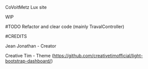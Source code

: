 CoVoitMetz Lux site

WIP

#TODO
Refactor and clear code (mainly TravalController)

#CREDITS

Jean Jonathan - Creator

Creative Tim - Theme (https://github.com/creativetimofficial/light-bootstrap-dashboard/)
